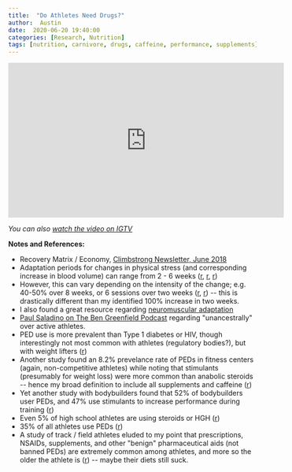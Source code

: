 ```yaml
---
title:  "Do Athletes Need Drugs?"
author:  Austin
date:  2020-06-20 19:40:00
categories: [Research, Nutrition]
tags: [nutrition, carnivore, drugs, caffeine, performance, supplements]
---
```



<iframe width="560" height="315" src="https://www.youtube.com/embed/ubisD0McHkI" frameborder="0" allow="accelerometer; autoplay; encrypted-media; gyroscope; picture-in-picture" allowfullscreen></iframe>

*You can also [watch the video on IGTV](https://www.instagram.com/tv/CBi0UPaDy6F/?utm_source=ig_web_button_share_sheet)*


**Notes and References:**

* Recovery Matrix / Economy, [Climbstrong Newsletter, June 2018](https://mailchi.mp/4f2c684015ff/climb-strong-may2018-1463705?e=c21186116a)
* Adaptation periods for changes in physical stress (and corresponding increase in blood volume) can range from 2 - 6 weeks ([r](https://www.ncbi.nlm.nih.gov/pmc/articles/PMC2375570/), [r](https://pubmed.ncbi.nlm.nih.gov/1798375/), [r](https://www.bicycling.com/training/a25695413/how-often-should-you-change-your-workout/))
* However, this can vary depending on the intensity of the change; e.g. 40-50% over 8 weeks, or 6 sessions over two weeks ([r](https://www.ncbi.nlm.nih.gov/pmc/articles/PMC5462902/), [r](https://physoc.onlinelibrary.wiley.com/doi/full/10.1113/jphysiol.2009.181743)) -- this is drastically different than my identified 100% increase in two weeks.
* I also found a great resource regarding [neuromuscular adaptation](https://www.uml.edu/campusrecreation/staff/EP%20II%20Materials/Neuromuscular%20Adaptations%20to%20Training.pdf)
* [Paul Saladino on The Ben Greenfield Podcast](https://castbox.fm/episode/The-Truth-About-The-Carnivore-Diet%3A-Everything-You-Need-To-Know-About-Dangers%2C-Benefits%2C-Mistakes-%26-Hacks-For-Eating-Only-Meat.-id1364807-id136087023?country=us) regarding "unancestrally" over active athletes.
* PED use is more prevalent than Type 1 diabetes or HIV, though interestingly not most common with athletes (regulatory bodies?), but with weight lifters  ([r](https://www.usada.org/spirit-of-sport/education/use-performance-enhancing-drugs-prevalent-type-1-diabetes-hiv-infection/))
* Another study found an 8.2% prevelance rate of PEDs in fitness centers (again, non-competitive athletes) while noting that stimulants (presumably for weight loss) were more common than anabolic steroids -- hence my broad definition to include all supplements and caffeine ([r](https://pubmed.ncbi.nlm.nih.gov/24019293/))
* Yet another study with bodybuilders found that 52% of bodybuilders user PEDs, and 47% use stimulants to increase performance during training ([r](https://www.ncbi.nlm.nih.gov/pmc/articles/PMC5098234/))
* Even 5% of high school athletes are using steroids or HGH ([r](https://www.healthline.com/health-news/performance-enhancing-substances-rise-in-high-school-sports#1))
* 35% of all athletes use PEDs ([r](https://journals.sagepub.com/doi/abs/10.1177/1012690211413969))
* A study of track / field athletes eluded to my point that prescriptions, NSAIDs, supplements, and other "benign" pharmaceutical aids (not banned PEDs) are extremely common among athletes, and more so the older the athlete is ([r](https://journals.sagepub.com/doi/abs/10.1177/0363546509344071)) -- maybe their diets still suck.
